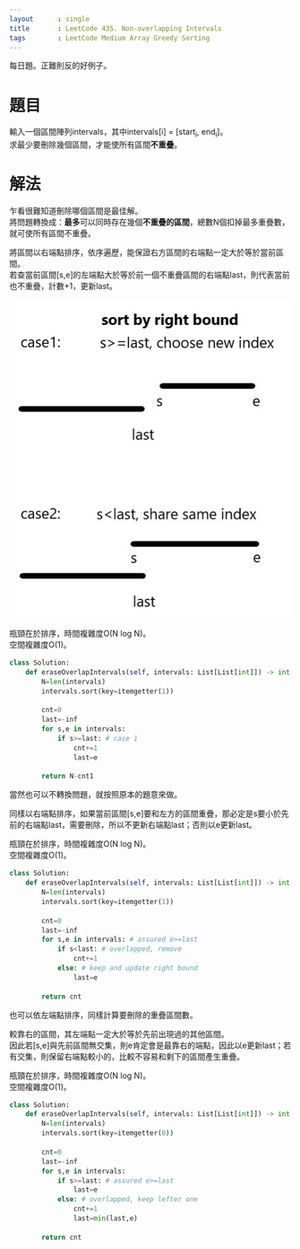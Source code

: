 ```yaml
--- 
layout      : single
title       : LeetCode 435. Non-overlapping Intervals
tags        : LeetCode Medium Array Greedy Sorting
---
```

每日題。正難則反的好例子。  

# 題目
輸入一個區間陣列intervals，其中intervals[i] = [start<sub>i</sub>, end<sub>i</sub>]。  
求最少要刪除幾個區間，才能使所有區間**不重疊**。  

# 解法
乍看很難知道刪除哪個區間是最佳解。  
將問題轉換成：**最多**可以同時存在幾個**不重疊的區間**，總數N個扣掉最多重疊數，就可使所有區間不重疊。  

將區間以右端點排序，依序遍歷，能保證右方區間的右端點一定大於等於當前區間。  
若查當前區間[s,e]的左端點大於等於前一個不重疊區間的右端點last，則代表當前也不重疊，計數+1，更新last。  

![示意圖](/assets/img/435-1.jpg)

瓶頸在於排序，時間複雜度O(N log N)。  
空間複雜度O(1)。  

```python
class Solution:
    def eraseOverlapIntervals(self, intervals: List[List[int]]) -> int:
        N=len(intervals)
        intervals.sort(key=itemgetter(1))
        
        cnt=0
        last=-inf
        for s,e in intervals:
            if s>=last: # case 1
                cnt+=1
                last=e
                
        return N-cnt1
```

當然也可以不轉換問題，就按照原本的題意來做。  

同樣以右端點排序，如果當前區間[s,e]要和左方的區間重疊，那必定是s要小於先前的右端點last，需要刪除，所以不更新右端點last；否則以e更新last。  

瓶頸在於排序，時間複雜度O(N log N)。  
空間複雜度O(1)。  

```python
class Solution:
    def eraseOverlapIntervals(self, intervals: List[List[int]]) -> int:
        N=len(intervals)
        intervals.sort(key=itemgetter(1))
        
        cnt=0
        last=-inf
        for s,e in intervals: # assured e>=last
            if s<last: # overlapped, remove
                cnt+=1
            else: # keep and update right bound
                last=e
                
        return cnt
```

也可以依左端點排序，同樣計算要刪除的重疊區間數。  

較靠右的區間，其左端點一定大於等於先前出現過的其他區間。  
因此若[s,e]與先前區間無交集，則e肯定會是最靠右的端點，因此以e更新last；若有交集，則保留右端點較小的，比較不容易和剩下的區間產生重疊。  

瓶頸在於排序，時間複雜度O(N log N)。  
空間複雜度O(1)。  

```python
class Solution:
    def eraseOverlapIntervals(self, intervals: List[List[int]]) -> int:
        N=len(intervals)
        intervals.sort(key=itemgetter(0))
        
        cnt=0
        last=-inf
        for s,e in intervals: 
            if s>=last: # assured e>=last
                last=e
            else: # overlapped, keep lefter one
                cnt+=1
                last=min(last,e)
            
        return cnt
```